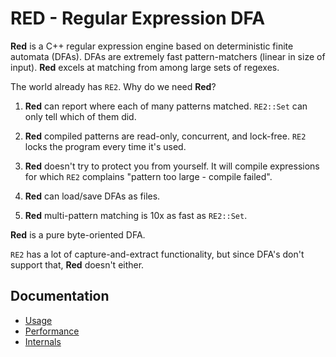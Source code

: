 # RED - Regular Expression DFA

**Red** is a C++ regular expression engine based on deterministic finite
automata (DFAs).  DFAs are extremely fast pattern-matchers
(linear in size of input).
**Red** excels at matching from among large sets of regexes.

The world already has `RE2`.  Why do we need **Red**?

1. **Red** can report where each of many patterns matched.
`RE2::Set` can only tell which of them did.

1. **Red** compiled patterns are read-only, concurrent, and lock-free.
`RE2` locks the program every time it's used.

1. **Red** doesn't try to protect you from yourself.  It will compile
expressions for which `RE2` complains "pattern too large - compile failed".

1. **Red** can load/save DFAs as files.

1. **Red** multi-pattern matching is 10x as fast as `RE2::Set`.

**Red** is a pure byte-oriented DFA.

`RE2` has a lot of capture-and-extract functionality,
but since DFA's don't support that, **Red** doesn't either.

## Documentation

- [Usage](doc/Usage.md)
- [Performance](doc/Performance.md)
- [Internals](doc/Internals.md)
